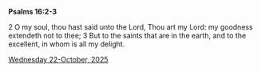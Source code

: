 **Psalms 16:2-3**

2 O my soul, thou hast said unto the Lord, Thou art my Lord: my goodness extendeth not to thee; 3 But to the saints that are in the earth, and to the excellent, in whom is all my delight.

[Wednesday 22-October, 2025](https://getbible.life/kjv/Psalms/16/2-3)
